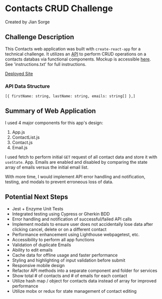 # Contacts CRUD Challenge

Created by Jian Sorge

## Challenge Description

This Contacts web application was built with `create-react-app` for a technical challenge. It utilizes an [API]('https://github.com/BrandSourceDigital/backend-code-test') to perform CRUD operations on a contacts databas via functional components. Mockup is accessible [here](https://www.figma.com/file/ecny7QBqYUP5DF01MZohLj/Contacts-CRUD). See 'instructions.txt' for full instructions.

[Deployed Site]()

### API Data Structure

`[{
  firstName: string,
  lastName: string,
  emails: string[]
},]`

## Summary of Web Application

I used 4 major components for this app's design:

1. App.js
1. ContactList.js
1. Contact.js
1. Email.js

I used fetch to perform initial `GET` request of all contact data and store it with `useState`. App. Emails are enabled and disabled by comparing the state array of emails versus the initial email list.

With more time, I would implement API error handling and notification, testing, and modals to prevent erroneous loss of data.

## Potential Next Steps

- Jest + Enzyme Unit Tests
- Integrated testing using Cypress or Gherkin BDD
- Error handling and notification of successful/failed API calls
- Implement modals to ensure user does not accidentally lose data after clicking cancel, delete or on a different contact
- Performance enhancement using Lighthouse webpagetest, etc.
- Accessibility to perform all app functions
- Validation of duplicate Emails
- Ability to edit emails
- Cache data for offline usage and faster performance
- Styling and highlighting of input validation before submit
- Responsive mobile design
- Refactor API methods into a separate component and folder for services
- Show total # of contacts and # of emails for each contact
- Utilize hash map / object for contacts data instead of array for improved performance
- Utilize mobx or redux for state management of contact editing
